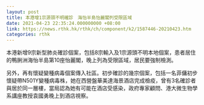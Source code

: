 ```yaml
---
layout: post
title: 本港增1宗源頭不明確診　海怡半島怡麗閣列受限區域
date: 2021-04-23 22:35:24.000000000 +08:00
link: https://news.rthk.hk/rthk/ch/component/k2/1587446-20210423.htm
categories: rthk
---
```


本港新增9宗新型肺炎確診個案，包括8宗輸入及1宗源頭不明本地個案，患者居住的鴨脷洲海怡半島第10座怡麗閣，晚上列為受限區域，居民要強制檢測。

另外，再有懷疑變種病毒個案傳入社區。初步確診的幾宗個案，包括一名菲傭初步懷疑帶N501Y變種病毒株，她在西營盤華美達海景酒店完成檢疫，曾有3名確診者與居於同一層樓，當局認為她有可能在酒店受感染，政府專家顧問、港大微生物學系講座教授袁國勇晚上到酒店視察。
